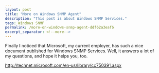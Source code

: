 ```yaml
---
layout: post
title: "More on Windows SNMP Agent"
description: "This post is about Windows SNMP Services."
tags: Windows SNMP
permalink: /more-on-windows-snmp-agent-ddf62a3eaf6
excerpt_separator: <!--more-->
---
```

Finally I noticed that Microsoft, my current employer, has such a nice document published for Windows SNMP Services. Well, it answers a lot of my questions, and hope it helps you, too.

http://technet.microsoft.com/en-us/library/cc750391.aspx
<!--more-->